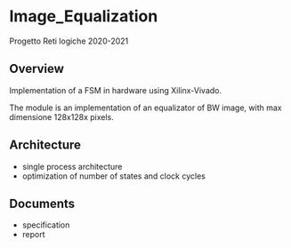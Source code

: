 # Image_Equalization
Progetto Reti logiche 2020-2021

## Overview
Implementation of a FSM in hardware using Xilinx-Vivado.

The module is an implementation of an equalizator of BW image, with max dimensione 128x128x pixels.

## Architecture
- single process architecture
- optimization of number of states and clock cycles

## Documents
* specification
* report
